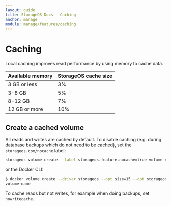 ```yaml
---
layout: guide
title: StorageOS Docs - Caching
anchor: manage
module: manage/features/caching
---
```


# Caching

Local caching improves read performance by using memory to cache data.

| Available memory   | StorageOS cache size |
|:-------------------|:---------------------|
| 3 GB or less       | 3%                   |
| 3-8 GB             | 5%                   |
| 8-12 GB            | 7%                   |
| 12 GB or more      | 10%                  |

## Create a cached volume

All reads and writes are cached by default. To disable caching (e.g. during
database backups which do not need to be cached), set the
`storageos.com/nocache` label:

```bash
storageos volume create --label storageos.feature.nocache=true volume-name
```

or the Docker CLI:

```bash
$ docker volume create --driver storageos --opt size=15 --opt storageos.feature.nocache=true volume-name
volume-name
```

To cache reads but not writes, for example when doing backups, set `nowritecache`.
